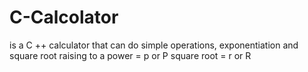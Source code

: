 # C-Calcolator
is a C ++ calculator that can do simple operations, exponentiation and square root raising to a power = p or P square root = r or R
